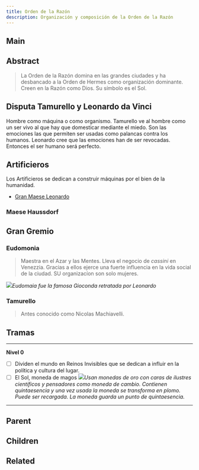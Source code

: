 ```yaml
---
title: Orden de la Razón
description: Organización y composición de la Orden de la Razón
---
```


## Main

<Card :slug="$page.frontmatter.slug"/>

## Abstract

> La Orden de la Razón domina en las grandes ciudades y ha desbancado a la Orden de Hermes como organización dominante.
> Creen en la Razón como Dios. Su símbolo es el Sol.

<!-- more -->

## Disputa Tamurello y Leonardo da Vinci
Hombre como máquina o como organismo. Tamurello ve al hombre como un ser vivo al que hay que domesticar mediante el miedo. Son las emociones las que permiten ser usadas como palancas contra los humanos. Leonardo cree que las emociones han de ser revocadas. Entonces el ser humano será perfecto.

## Artificieros

Los Artificieros se dedican a construir máquinas por el bien de la humanidad.

- [Gran Maese Leonardo](./leonardo-da-vinci.html)


### Maese Haussdorf


## Gran Gremio

### Eudomonia

> Maestra en el Azar y las Mentes.
> Lleva el negocio de *cassini* en Venezzia. Gracias a ellos ejerce una fuerte influencia en la vida social de la ciudad.
> SU organizacíon son solo mujeres.

![](/images/gioconda-sonrisa.jpg#centerme)*Eudomaia fue la famosa Gioconda retratada por Leonardo*

### Tamurello

> Antes conocido como Nicolas Machiavelli.

## Tramas

-------------------------------
**Nivel 0**
- [ ] Dividen el mundo en Reinos Invisibles que se dedican a influir en la política y cultura del lugar.
- [ ] El Sol, moneda de magos
![](images/moneda.png#centerme)*Usan monedas de oro con caras de ilustres científicos y pensadores como moneda de cambio. Contienen quintaesencia y una vez usada la moneda se transforma en plomo. Puede ser recargada. La moneda guarda un punto de quintaesencia.*
-------------------------------


## Parent

<TagCard :slug="$page.frontmatter.parent" />

## Children

<TagList :parent="$page.frontmatter.parent + '/' + $page.frontmatter.slug"/>

## Related

<TagList :parent="$page.frontmatter.parent" :exclude="$page.frontmatter.slug"/>

